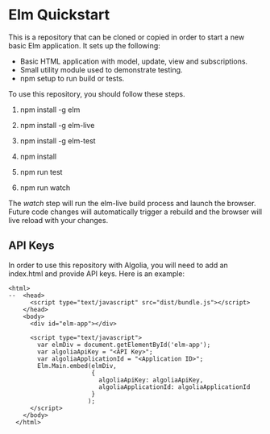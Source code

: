 # Elm Quickstart
This is a repository that can be cloned or copied in order to start a new basic
Elm application. It sets up the following:

* Basic HTML application with model, update, view and subscriptions.
* Small utility module used to demonstrate testing.
* npm setup to run build or tests.

To use this repository, you should follow these steps.

1. npm install -g elm

2. npm install -g elm-live

3. npm install -g elm-test

4. npm install

5. npm run test

6. npm run watch

The *watch* step will run the elm-live build process and launch the browser.
Future code changes will automatically trigger a rebuild and the browser will
live reload with your changes.

## API Keys
In order to use this repository with Algolia, you will need to add an index.html
and provide API keys. Here is an example:

```
<html>
--  <head>
      <script type="text/javascript" src="dist/bundle.js"></script>
    </head>
    <body>
      <div id="elm-app"></div>

      <script type="text/javascript">
        var elmDiv = document.getElementById('elm-app');
        var algoliaApiKey = "<API Key>";
        var algoliaApplicationId = "<Application ID>";
        Elm.Main.embed(elmDiv,
                       {
                         algoliaApiKey: algoliaApiKey,
                         algoliaApplicationId: algoliaApplicationId
                       }
                      );
      </script>
    </body>
  </html>
```


